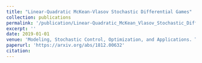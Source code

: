 ```yaml
---
title: "Linear-Quadratic McKean-Vlasov Stochastic Differential Games"
collection: publications
permalink: '/publication/Linear-Quadratic_McKean_Vlasov_Stochastic_Differential_Games'
excerpt: ''
date: 2019-01-01
venue: 'Modeling, Stochastic Control, Optimization, and Applications. The IMA Volumes in Mathematics and its Applications, vol 164. Springer, Cham'
paperurl: 'https://arxiv.org/abs/1812.00632'
citation: 
---
```


